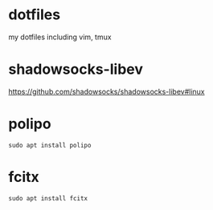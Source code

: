 # dotfiles
my dotfiles including vim, tmux


# shadowsocks-libev
https://github.com/shadowsocks/shadowsocks-libev#linux

# polipo
```
sudo apt install polipo

```

# fcitx
```
sudo apt install fcitx

```
